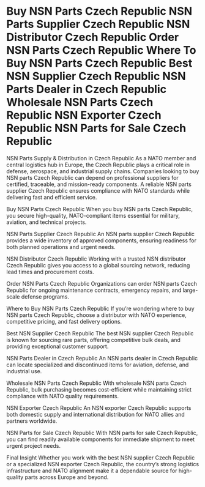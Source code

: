 # Buy NSN Parts Czech Republic NSN Parts Supplier Czech Republic NSN Distributor Czech Republic Order NSN Parts Czech Republic Where To Buy NSN Parts Czech Republic Best NSN Supplier Czech Republic NSN Parts Dealer in Czech Republic Wholesale NSN Parts Czech Republic NSN Exporter Czech Republic NSN Parts for Sale Czech Republic

NSN Parts Supply & Distribution in Czech Republic
As a NATO member and central logistics hub in Europe, the Czech Republic plays a critical role in defense, aerospace, and industrial supply chains. Companies looking to buy NSN parts Czech Republic can depend on professional suppliers for certified, traceable, and mission-ready components. A reliable NSN parts supplier Czech Republic ensures compliance with NATO standards while delivering fast and efficient service.

Buy NSN Parts Czech Republic
When you buy NSN parts Czech Republic, you secure high-quality, NATO-compliant items essential for military, aviation, and technical projects.

NSN Parts Supplier Czech Republic
An NSN parts supplier Czech Republic provides a wide inventory of approved components, ensuring readiness for both planned operations and urgent needs.

NSN Distributor Czech Republic
Working with a trusted NSN distributor Czech Republic gives you access to a global sourcing network, reducing lead times and procurement costs.

Order NSN Parts Czech Republic
Organizations can order NSN parts Czech Republic for ongoing maintenance contracts, emergency repairs, and large-scale defense programs.

Where to Buy NSN Parts Czech Republic
If you’re wondering where to buy NSN parts Czech Republic, choose a distributor with NATO experience, competitive pricing, and fast delivery options.

Best NSN Supplier Czech Republic
The best NSN supplier Czech Republic is known for sourcing rare parts, offering competitive bulk deals, and providing exceptional customer support.

NSN Parts Dealer in Czech Republic
An NSN parts dealer in Czech Republic can locate specialized and discontinued items for aviation, defense, and industrial use.

Wholesale NSN Parts Czech Republic
With wholesale NSN parts Czech Republic, bulk purchasing becomes cost-efficient while maintaining strict compliance with NATO quality requirements.

NSN Exporter Czech Republic
An NSN exporter Czech Republic supports both domestic supply and international distribution for NATO allies and partners worldwide.

NSN Parts for Sale Czech Republic
With NSN parts for sale Czech Republic, you can find readily available components for immediate shipment to meet urgent project needs.

Final Insight
Whether you work with the best NSN supplier Czech Republic or a specialized NSN exporter Czech Republic, the country’s strong logistics infrastructure and NATO alignment make it a dependable source for high-quality parts across Europe and beyond.

